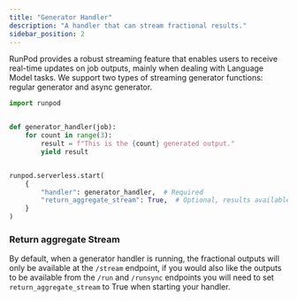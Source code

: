 ```yaml
---
title: "Generator Handler"
description: "A handler that can stream fractional results."
sidebar_position: 2
---
```


RunPod provides a robust streaming feature that enables users to receive real-time updates on job outputs, mainly when dealing with Language Model tasks. We support two types of streaming generator functions: regular generator and async generator.

```python
import runpod


def generator_handler(job):
    for count in range(3):
        result = f"This is the {count} generated output."
        yield result


runpod.serverless.start(
    {
        "handler": generator_handler,  # Required
        "return_aggregate_stream": True,  # Optional, results available via /run
    }
)
```

### Return aggregate Stream

By default, when a generator handler is running, the fractional outputs will only be available at the `/stream` endpoint, if you would also like the outputs to be available from the `/run` and `/runsync` endpoints you will need to set `return_aggregate_stream` to True when starting your handler.
